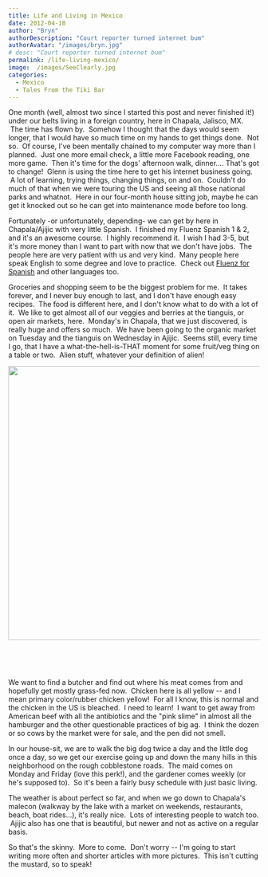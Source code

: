 ```yaml
---
title: Life and Living in Mexico
date: 2012-04-18
author: "Bryn"
authorDescription: "Court reporter turned internet bum"
authorAvatar: "/images/bryn.jpg"
# desc: "Court reporter turned internet bum"
permalink: /life-living-mexico/
image:  /images/SeeClearly.jpg
categories:
  - Mexico
  - Tales From the Tiki Bar
---
```

One month (well, almost two since I started this post and never finished it!) under our belts living in a foreign country, here in Chapala, Jalisco, MX.  The time has flown by.  Somehow I thought that the days would seem longer, that I would have so much time on my hands to get things done.  Not so.  Of course, I've been mentally chained to my computer way more than I planned.  Just one more email check, a little more Facebook reading, one more game.  Then it's time for the dogs' afternoon walk, dinner.... That's got to change!  Glenn is using the time here to get his internet business going.  A lot of learning, trying things, changing things, on and on.  Couldn't do much of that when we were touring the US and seeing all those national parks and whatnot.  Here in our four-month house sitting job, maybe he can get it knocked out so he can get into maintenance mode before too long.

Fortunately -or unfortunately, depending- we can get by here in Chapala/Ajijic with very little Spanish.  I finished my Fluenz Spanish 1 & 2, and it's an awesome course.  I highly recommend it.  I wish I had 3-5, but it's more money than I want to part with now that we don't have jobs.  The people here are very patient with us and very kind.  Many people here speak English to some degree and love to practice.  Check out <a href="https://www.fluenz.com/" target="_blank">Fluenz for Spanish</a> and other languages too.

Groceries and shopping seem to be the biggest problem for me.  It takes forever, and I never buy enough to last, and I don't have enough easy recipes.  The food is different here, and I don't know what to do with a lot of it.  We like to get almost all of our veggies and berries at the tianguis, or open air markets, here.  Monday's in Chapala, that we just discovered, is really huge and offers so much.  We have been going to the organic market on Tuesday and the tianguis on Wednesday in Ajijic.  Seems still, every time I go, that I have a what-the-hell-is-THAT moment for some fruit/veg thing on a table or two.  Alien stuff, whatever your definition of alien!

<p style="text-align: center;">
  <img class="alignleft  wp-image-1144" src="https://vagabondians.com/wp-content/uploads/2012/04/IMG_0135.jpg" alt="" /><a href="https://vagabondians.com/1094/life-living-mexico/img_0140-2/" rel="attachment wp-att-1146"><img class="aligncenter  wp-image-1146" src="https://vagabondians.com/wp-content/uploads/2012/04/IMG_01401.jpg" alt="" width="550" /></a>
</p>

&nbsp;

&nbsp;

We want to find a butcher and find out where his meat comes from and hopefully get mostly grass-fed now.  Chicken here is all yellow -- and I mean primary color/rubber chicken yellow!  For all I know, this is normal and the chicken in the US is bleached.  I need to learn!  I want to get away from American beef with all the antibiotics and the "pink slime" in almost all the hamburger and the other questionable practices of big ag.  I think the dozen or so cows by the market were for sale, and the pen did not smell.

In our house-sit, we are to walk the big dog twice a day and the little dog once a day, so we get our exercise going up and down the many hills in this neighborhood on the rough cobblestone roads.  The maid comes on Monday and Friday (love this perk!), and the gardener comes weekly (or he's supposed to).  So it's been a fairly busy schedule with just basic living.

The weather is about perfect so far, and when we go down to Chapala's malecon (walkway by the lake with a market on weekends, restaurants, beach, boat rides...), it's really nice.  Lots of interesting people to watch too.  Ajijic also has one that is beautiful, but newer and not as active on a regular basis.

So that's the skinny.  More to come.  Don't worry -- I'm going to start writing more often and shorter articles with more pictures.  This isn't cutting the mustard, so to speak!
